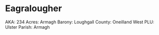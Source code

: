 # Eagralougher

AKA: 234
Acres: Armagh
Barony: Loughgall
County: Oneilland West
PLU: Ulster
Parish: Armagh
